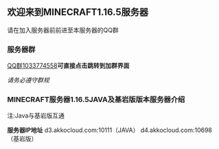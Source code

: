 ## 欢迎来到MINECRAFT1.16.5服务器
请在加入服务器前前进至本服务器的QQ群

### 服务器群
[QQ群1033774558](https://jq.qq.com/?_wv=1027&k=Ob8UOvUU)**可直接点击跳转到加群界面**

_请务必遵守群规_

### MINECRAFT服务器1.16.5JAVA及基岩版版本服务器介绍
注:Java与基岩版互通

**服务器IP地址**
d3.akkocloud.com:10111（JAVA）
d4.akkocloud.com:10698（基岩版）
